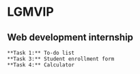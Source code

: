 # LGMVIP
## Web development internship 
```
**Task 1:** To-do list
**Task 3:** Student enrollment form
**Task 4:** Calculator
```
